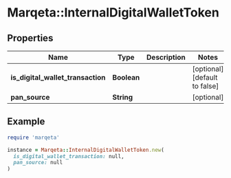 # Marqeta::InternalDigitalWalletToken

## Properties

| Name | Type | Description | Notes |
| ---- | ---- | ----------- | ----- |
| **is_digital_wallet_transaction** | **Boolean** |  | [optional][default to false] |
| **pan_source** | **String** |  | [optional] |

## Example

```ruby
require 'marqeta'

instance = Marqeta::InternalDigitalWalletToken.new(
  is_digital_wallet_transaction: null,
  pan_source: null
)
```

